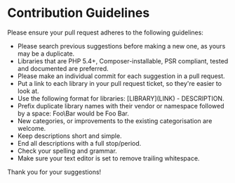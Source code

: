 # Contribution Guidelines
Please ensure your pull request adheres to the following guidelines:

* Please search previous suggestions before making a new one, as yours may be a duplicate.
* Libraries that are PHP 5.4+, Composer-installable, PSR compliant, tested and documented are preferred.
* Please make an individual commit for each suggestion in a pull request.
* Put a link to each library in your pull request ticket, so they're easier to look at.
* Use the following format for libraries: \[LIBRARY\]\(LINK\) - DESCRIPTION.
* Prefix duplicate library names with their vendor or namespace followed by a space: Foo\Bar would be Foo Bar.
* New categories, or improvements to the existing categorisation are welcome.
* Keep descriptions short and simple. 
* End all descriptions with a full stop/period.
* Check your spelling and grammar.
* Make sure your text editor is set to remove trailing whitespace.

Thank you for your suggestions!